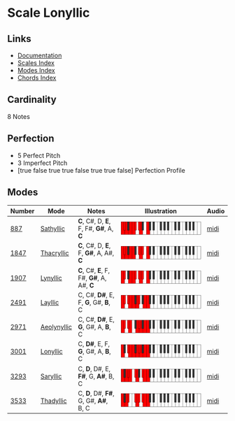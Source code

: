 # Scale Lonyllic

## Links

- [Documentation](index.md)
- [Scales Index](Scales.md)
- [Modes Index](Modes.md)
- [Chords Index](Chords.md)

## Cardinality

8 Notes

## Perfection

- 5 Perfect Pitch
- 3 Imperfect Pitch
- [true false true true false true true false] Perfection Profile

## Modes

| Number | Mode | Notes | Illustration | Audio |
|--------|------|-------|--------------|-------|
| [887](https://ianring.com/musictheory/scales/887) | [Sathyllic](ModeSathyllic.md) | **C**, C#, D, **E**, F, F#, **G#**, A, **C** | ![CNaturalSathyllic](ModeCNaturalSathyllic.png) | [midi](https://github.com/edipermadi/music/blob/main/docs/ModeCNaturalSathyllic.mid?raw=true) | 
| [1847](https://ianring.com/musictheory/scales/1847) | [Thacryllic](ModeThacryllic.md) | **C**, C#, D, **E**, F, **G#**, A, A#, **C** | ![CNaturalThacryllic](ModeCNaturalThacryllic.png) | [midi](https://github.com/edipermadi/music/blob/main/docs/ModeCNaturalThacryllic.mid?raw=true) | 
| [1907](https://ianring.com/musictheory/scales/1907) | [Lynyllic](ModeLynyllic.md) | **C**, C#, **E**, F, F#, **G#**, A, A#, **C** | ![CNaturalLynyllic](ModeCNaturalLynyllic.png) | [midi](https://github.com/edipermadi/music/blob/main/docs/ModeCNaturalLynyllic.mid?raw=true) | 
| [2491](https://ianring.com/musictheory/scales/2491) | [Layllic](ModeLayllic.md) | C, C#, **D#**, E, F, **G**, G#, **B**, C | ![CNaturalLayllic](ModeCNaturalLayllic.png) | [midi](https://github.com/edipermadi/music/blob/main/docs/ModeCNaturalLayllic.mid?raw=true) | 
| [2971](https://ianring.com/musictheory/scales/2971) | [Aeolynyllic](ModeAeolynyllic.md) | C, C#, **D#**, E, **G**, G#, A, **B**, C | ![CNaturalAeolynyllic](ModeCNaturalAeolynyllic.png) | [midi](https://github.com/edipermadi/music/blob/main/docs/ModeCNaturalAeolynyllic.mid?raw=true) | 
| [3001](https://ianring.com/musictheory/scales/3001) | [Lonyllic](ModeLonyllic.md) | C, **D#**, E, F, **G**, G#, A, **B**, C | ![CNaturalLonyllic](ModeCNaturalLonyllic.png) | [midi](https://github.com/edipermadi/music/blob/main/docs/ModeCNaturalLonyllic.mid?raw=true) | 
| [3293](https://ianring.com/musictheory/scales/3293) | [Saryllic](ModeSaryllic.md) | C, **D**, D#, E, **F#**, G, **A#**, B, C | ![CNaturalSaryllic](ModeCNaturalSaryllic.png) | [midi](https://github.com/edipermadi/music/blob/main/docs/ModeCNaturalSaryllic.mid?raw=true) | 
| [3533](https://ianring.com/musictheory/scales/3533) | [Thadyllic](ModeThadyllic.md) | C, **D**, D#, **F#**, G, G#, **A#**, B, C | ![CNaturalThadyllic](ModeCNaturalThadyllic.png) | [midi](https://github.com/edipermadi/music/blob/main/docs/ModeCNaturalThadyllic.mid?raw=true) | 
